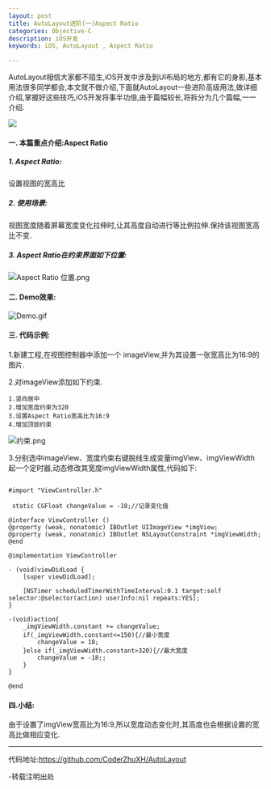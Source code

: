 ```yaml
---
layout: post
title: AutoLayout进阶(一)Aspect Ratio
categories: Objective-C
description: iOS开发
keywords: iOS, AutoLayout , Aspect Ratio

---
```


AutoLayout相信大家都不陌生,iOS开发中涉及到UI布局的地方,都有它的身影,基本用法很多同学都会,本文就不做介绍,下面就AutoLayout一些进阶高级用法,做详细介绍,掌握好这些技巧,iOS开发将事半功倍,由于篇幅较长,将拆分为几个篇幅,一一介绍.

![](http://upload-images.jianshu.io/upload_images/2229730-ac4a8a29f1ab55d0.png?imageMogr2/auto-orient/strip%7CimageView2/2/w/1240)




####  一.  本篇重点介绍:Aspect Ratio

#####  1.  Aspect Ratio:
设置视图的宽高比

#####  2.  使用场景:
视图宽度随着屏幕宽度变化拉伸时,让其高度自动进行等比例拉伸.保持该视图宽高比不变.

#####  3.  Aspect Ratio在约束界面如下位置:
![Aspect Ratio 位置.png](http://upload-images.jianshu.io/upload_images/2229730-b51f20efdc74b762.png?imageMogr2/auto-orient/strip%7CimageView2/2/w/1240)
####  二.  Demo效果:
![Demo.gif](http://upload-images.jianshu.io/upload_images/2229730-e6b7da0efc07af65.gif?imageMogr2/auto-orient/strip%7CimageView2/2/w/1240)

####  三.  代码示例:
1.新建工程,在视图控制器中添加一个 imageView,并为其设置一张宽高比为16:9的图片.

2.对imageView添加如下约束.

```objc
1.竖向居中
2.增加宽度约束为320
3.设置Aspect Ratio宽高比为16:9
4.增加顶部约束
```
![约束.png](http://upload-images.jianshu.io/upload_images/2229730-59fef2fceb30293f.png?imageMogr2/auto-orient/strip%7CimageView2/2/w/1240)

3.分别选中imageView、宽度约束右键脱线生成变量imgView、imgViewWidth
起一个定时器,动态修改其宽度imgViewWidth属性,代码如下:

```objc

#import "ViewController.h"

 static CGFloat changeValue = -18;//记录变化值

@interface ViewController ()
@property (weak, nonatomic) IBOutlet UIImageView *imgView;
@property (weak, nonatomic) IBOutlet NSLayoutConstraint *imgViewWidth;
@end

@implementation ViewController

- (void)viewDidLoad {
    [super viewDidLoad];

    [NSTimer scheduledTimerWithTimeInterval:0.1 target:self selector:@selector(action) userInfo:nil repeats:YES];
}

-(void)action{
    _imgViewWidth.constant += changeValue;
    if(_imgViewWidth.constant<=150){//最小宽度
        changeValue = 18;
    }else if(_imgViewWidth.constant>320){//最大宽度
        changeValue = -18;;
    }
}

@end

```


####  四.小结:
由于设置了imgView宽高比为16:9,所以宽度动态变化时,其高度也会根据设置的宽高比做相应变化.

----------------------
代码地址:<https://github.com/CoderZhuXH/AutoLayout>

-转载注明出处
